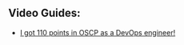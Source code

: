 ## Video Guides:
- [I got 110 points in OSCP as a DevOps engineer!](https://www.youtube.com/watch?v=Z8iQRt8qcCU)
